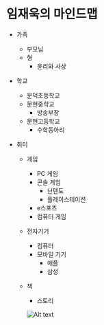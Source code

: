 # 임재욱의 마인드맵


* 가족
  * 부모님
  * 형
    * 윤리와 사상

* 학교
  * 문덕초등학교
  * 문현중학교
    * 방송부장
  * 문현고등학교
    * 수학동아리

* 취미
  * 게임  
    * PC 게임
     * 콘솔 게임
       * 닌텐도
       * 플레이스테이션
     * e스포츠
     * 컴퓨터 게임
   * 전자기기
     * 컴퓨터
     * 모바일 기기
       * 애플
       * 삼성 
  * 책
    * 스토리

    ![Alt text](https://i.imgur.com/6yTEBy9.jpg)
